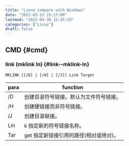 ```yaml
---
title: "Linux compare with Windows"
date: "2022-03-13 15:17:00"
lastmod: "2022-04-30 12:45:29"
categories: ["Linux"]
draft: false
---
```


## CMD {#cmd}


### link (mklink ln) {#link--mklink-ln}

`MKLINK [[/D] | [/H] | [/J]] Link Target`

| para | function                  |
|------|---------------------------|
| /D   | 创建目录符号链接。默认为文件符号链接。 |
| /H   | 创建硬链接而非符号链接。  |
| /J   | 创建目录联接。            |
| Lin  | k      指定新的符号链接名称。 |
| Tar  | get    指定新链接引用的路径(相对或绝对)。 |